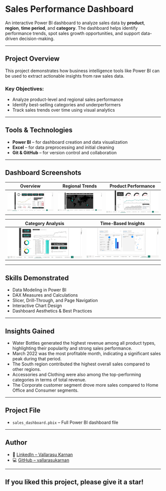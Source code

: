 # Sales Performance Dashboard

An interactive Power BI dashboard to analyze sales data by **product**, **region**, **time period**, and **category**. The dashboard helps identify performance trends, spot sales growth opportunities, and support data-driven decision-making.

---

## Project Overview

This project demonstrates how business intelligence tools like Power BI can be used to extract actionable insights from raw sales data.

### Key Objectives:
- Analyze product-level and regional sales performance
- Identify best-selling categories and underperformers
- Track sales trends over time using visual analytics

---

## Tools & Technologies

- **Power BI** – for dashboard creation and data visualization  
- **Excel** – for data preprocessing and initial cleaning  
- **Git & GitHub** – for version control and collaboration  

---

## Dashboard Screenshots

| Overview | Regional Trends | Product Performance |
|----------|---------------------|------------------|
| ![Dashboard 1](sales_dashboard_1.png) | ![Dashboard 2](sales_dashboard_2.png) | ![Dashboard 3](sales_dashboard_3.png) |

| Category Analysis | Time-Based Insights |
|-------------------|---------------------|
| ![Dashboard 4](sales_dashboard_4.png) | ![Dashboard 5](sales_dashboard_5.png) |

---

## Skills Demonstrated

- Data Modeling in Power BI  
- DAX Measures and Calculations  
- Slicer, Drill-Through, and Page Navigation  
- Interactive Chart Design  
- Dashboard Aesthetics & Best Practices  

---

## Insights Gained

- Water Bottles generated the highest revenue among all product types, highlighting their popularity and strong sales   performance.
- March 2022 was the most profitable month, indicating a significant sales peak during that period.
- The South region contributed the highest overall sales compared to other regions.
- Accessories and Clothing were also among the top-performing categories in terms of total revenue.
- The Corporate customer segment drove more sales compared to Home Office and Consumer segments.  

---

## Project File

- `sales_dashboard.pbix` – Full Power BI dashboard file

---

## Author

- 🔗 [LinkedIn – Vallarasu Karnan](https://www.linkedin.com/in/vallarasu-karnan-a276ab26b/)  
- 💻 [GitHub – vallarasukarnan](https://github.com/vallarasukarnan)

---

## If you liked this project, please give it a star!

